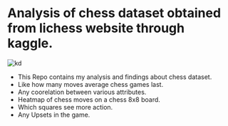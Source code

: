 # Analysis of chess dataset obtained from lichess website through kaggle.
![kd](https://images.chesscomfiles.com/uploads/v1/article/17623.87bb05cd.668x375o.47d81802f1eb@2x.jpeg)

* This Repo contains my analysis and findings about chess dataset.
* Like how many moves average chess games last.
* Any coorelation between various attributes.
* Heatmap of chess moves on a chess 8x8 board.
* Which squares see more action.
* Any Upsets in the game.

